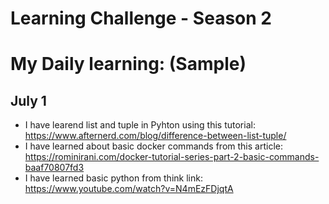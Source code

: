 # Learning Challenge - Season 2



# My Daily learning: (Sample)

## July 1
- I have learend list and tuple in Pyhton using this tutorial: https://www.afternerd.com/blog/difference-between-list-tuple/
- I have learned about basic docker commands from this article: https://rominirani.com/docker-tutorial-series-part-2-basic-commands-baaf70807fd3
- I have learned basic python from think link: https://www.youtube.com/watch?v=N4mEzFDjqtA
